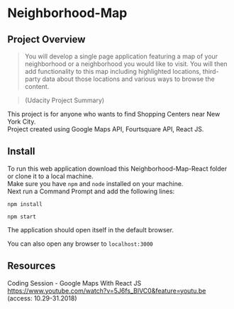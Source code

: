 # Neighborhood-Map

## Project Overview 
> You will develop a single page application featuring a map of your neighborhood or a neighborhood you would like to visit. You will then add functionality to this map including highlighted locations, third-party data about those locations and various ways to browse the  content.<br/>

>(Udacity Project Summary)

This project is for anyone who wants to find Shopping Centers near New York City.<br />
Project created using Google Maps API, Fourtsquare API, React JS.


## Install

To run this web application download this Neighborhood-Map-React folder or clone it to a local machine.<br /> 
Make sure you have `npm` and `node` installed on your machine.<br />
Next run a Command Prompt and add the following lines:

```npm install```

```npm start```

The application should open itself in the default browser.

You can also open any browser to `localhost:3000`


## Resources

Coding Session - Google Maps With React JS
https://www.youtube.com/watch?v=5J6fs_BlVC0&feature=youtu.be (access: 10.29-31.2018)
